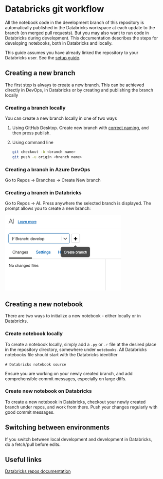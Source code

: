 # Databricks git workflow

All the notebook code in the development branch of this repository is automatically published in the Databricks workspace at each update to the branch (on merged pull requests). But you may also want to run code in Databricks during development. This documentation describes the steps for developing notebooks, both in Databricks and locally.

This guide assumes you have already linked the repository to your Databricks user. See the [setup guide](initial_setup_dbw_repos.md).

## Creating a new branch

The first step is always to create a new branch. This can be achieved directly in DevOps, in Databricks or by creating and publishing the branch locally

### Creating a branch locally

You can create a new branch locally in one of two ways

1. Using GitHub Desktop. Create new branch with [correct naming](branching.md), and then press publish.
2. Using command line

    ```bash
    git checkout -b <branch name>
    git push -u origin <branch name>
    ```

### Creating a branch in Azure DevOps

Go to Repos -> Branches -> Create New branch

### Creating a branch in Databricks

Go to Repos -> AI. Press anywhere the selected branch is displayed. The prompt allows you to create a new branch:

![dbwprompt](/docs/images/dbw_repos_create_branch.png)

## Creating a new notebook

There are two ways to initialize a new notebook - either locally or in Databricks.

### Create notebook locally

To create a notebook locally, simply add a `.py` or `.r` file at the desired place in the repository directory, somewhere under `notebooks`. All Databricks notebooks file should start with the Databricks identifier

```# Databricks notebook source```

Ensure you are working on your newly created branch, and add comprehensible commit messages, especially on large diffs.

### Create new notebook on Databricks

To create a new notebook in Databricks, checkout your newly created branch under repos, and work from there. Push your changes regularly with good commit messages.

## Switching between environments

If you switch between local development and development in Databricks, do a fetch/pull before edits.

## Useful links

[Databricks repos documentation](https://docs.Databricks.com/repos.html)
